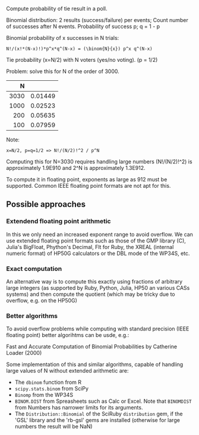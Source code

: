 Compute probability of tie result in a poll.

Binomial distribution: 2 results (success/failure) per events;
Count number of successes after N events.
Probability of success p; q = 1 - p

Binomial probability of x successes in N trials:

```
N!/(x!*(N-x)!)*p^x*q^(N-x) = (\binom{N}{x}) p^x q^(N-x)
```

Tie probability (x=N/2) with N voters (yes/no voting).
(p = 1/2)

Problem: solve this for N of the order of 3000.


|  N   |         |
|-----:|--------:|
| 3030 | 0.01449 |
| 1000 | 0.02523 |
|  200 | 0.05635 |
|  100 | 0.07959 |

Note:

```
x=N/2, p=q=1/2 => N!/(N/2)!^2 / p^N
```

Computing this for N=3030 requires handling large numbers
(N!/(N/2)!^2) is approximately 1.9E910 and
2^N is approximately 1.3E912.

To compute it in floating point, exponents as large as 912
must be supported. Common IEEE floating point formats
are not apt for this.

## Possible approaches

### Extendend floating point arithmetic

In this we only need an increased exponent range to avoid
overflow. We can use extended floating point formats
such as those of the GMP library (C),
Julia's BigFloat, Phython's Decimal,
Flt for Ruby,
the XREAL (internal numeric format) of HP50G calculators
or the DBL mode of the WP34S, etc.

### Exact computation

An alternative way is to compute this exactly using
fractions of arbitrary large integers (as supported by Ruby,
Python, Julia, HP50 an various CASs systems)
and then compute the quotient (which may be tricky
due to overflow, e.g. on the HP50G)

### Better algorithms

To avoid overflow problems while computing with
standard precision (IEEE floating point) better
algorihtms can be usde, e.g.:

Fast and Accurate Computation of Binomial Probabilities
by Catherine Loader (2000)

Some implementation of this and similar algorithms,
capable of handling large values of N
without extended arithmetic are:

* The `dbinom` function from R
* `scipy.stats.binom` from SciPy
* `Binomp` from the WP34S
* `BINOM.DIST` from Spreasheets such as Calc or Excel.
  Note that  `BINOMDIST` from Numbers
  has narrower limits for its arguments.
* The `Distribution::Binomial`
  of the SciRuby `distribution` gem,
  if the 'GSL' library and the 'rb-gsl' gems
  are installed (otherwise for large numbers the
  result will be NaN)
